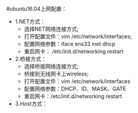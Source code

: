 #ubuntu16.04上网配置：  
  - 1.NET方式： 
    - 选择NET网络连接方式;    
    - 打开配置文件：vim /etc/network/interfaces;      
    - 配置网络参数：iface ens33 inet dhcp    
    - 重启网卡： /etc/init.d/networking restart    
  - 2.桥接方式：
    - 选择桥接网络连接方式;  
    - 桥接到无线网卡上wireless;  
    - 打开配置文件：vim /etc/network/interfaces    
    - 配置网络参数：DHCP、ID、MASK、GATE    
    - 重启网卡：/etc/init.d/networking restart    
  - 3.Host方式：

